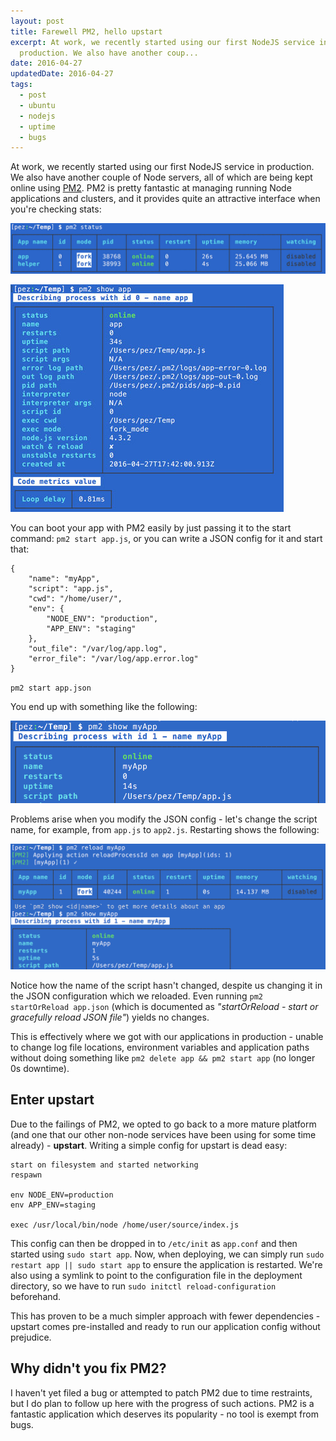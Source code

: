 ```yaml
---
layout: post
title: Farewell PM2, hello upstart
excerpt: At work, we recently started using our first NodeJS service in
  production. We also have another coup...
date: 2016-04-27
updatedDate: 2016-04-27
tags:
  - post
  - ubuntu
  - nodejs
  - uptime
  - bugs
---
```


At work, we recently started using our first NodeJS service in production. We also have another couple of Node servers, all of which are being kept online using [PM2](https://www.npmjs.com/package/pm2). PM2 is pretty fantastic at managing running Node applications and clusters, and it provides quite an attractive interface when you're checking stats:

[![pm2 status](pm2status.jpg)](pm2status.jpg)

[![pm2 status app](pm2statusapp.jpg)](pm2statusapp.jpg)

You can boot your app with PM2 easily by just passing it to the start command: `pm2 start app.js`, or you can write a JSON config for it and start that:

```
{
    "name": "myApp",
    "script": "app.js",
    "cwd": "/home/user/",
    "env": {
        "NODE_ENV": "production",
        "APP_ENV": "staging"
    },
    "out_file": "/var/log/app.log",
    "error_file": "/var/log/app.error.log"
}
```

`pm2 start app.json`

You end up with something like the following:

[![pm2 show myApp](pm2online.png)](pm2online.png)

Problems arise when you modify the JSON config - let's change the script name, for example, from `app.js` to `app2.js`. Restarting shows the following:

[![pm2 show myApp again](pm2online2.png)](pm2online2.png)

Notice how the name of the script hasn't changed, despite us changing it in the JSON configuration which we reloaded. Even running `pm2 startOrReload app.json` (which is documented as _"startOrReload <json> - start or gracefully reload JSON file"_) yields no changes.

This is effectively where we got with our applications in production - unable to change log file locations, environment variables and application paths without doing something like `pm2 delete app && pm2 start app` (no longer 0s downtime).

## Enter upstart
Due to the failings of PM2, we opted to go back to a more mature platform (and one that our other non-node services have been using for some time already) - **upstart**. Writing a simple config for upstart is dead easy:

```
start on filesystem and started networking
respawn

env NODE_ENV=production
env APP_ENV=staging

exec /usr/local/bin/node /home/user/source/index.js
```

This config can then be dropped in to `/etc/init` as `app.conf` and then started using `sudo start app`. Now, when deploying, we can simply run `sudo restart app || sudo start app` to ensure the application is restarted. We're also using a symlink to point to the configuration file in the deployment directory, so we have to run `sudo initctl reload-configuration` beforehand.

This has proven to be a much simpler approach with fewer dependencies - upstart comes pre-installed and ready to run our application config without prejudice.

## Why didn't you fix PM2?
I haven't yet filed a bug or attempted to patch PM2 due to time restraints, but I do plan to follow up here with the progress of such actions. PM2 is a fantastic application which deserves its popularity - no tool is exempt from bugs.
